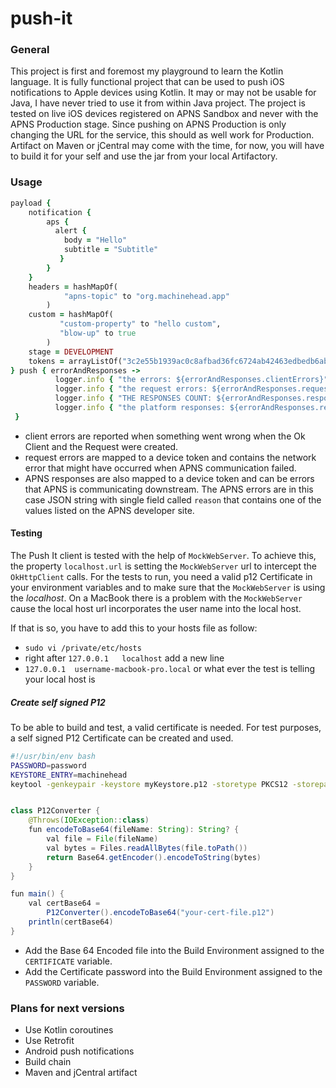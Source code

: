 # push-it
### General
This project is first and foremost my playground to learn the Kotlin language.
It is fully functional project that can be used to push iOS notifications to Apple devices using Kotlin.
It may or may not be usable for Java, I have never tried to use it from within Java project.
The project is tested on live iOS devices registered on APNS Sandbox and never with the APNS Production stage.
Since pushing on APNS Production is only changing the URL for the service, this should as well work for Production.
Artifact on Maven or jCentral may come with the time, for now, you will have to build it for your self and use the jar
from your local Artifactory. 
### Usage

```ruby
payload {
    notification {
        aps {
          alert {
            body = "Hello"
            subtitle = "Subtitle"
           }
        }
    }
    headers = hashMapOf(
            "apns-topic" to "org.machinehead.app"
        )
    custom = hashMapOf(
           "custom-property" to "hello custom",
           "blow-up" to true
        )
    stage = DEVELOPMENT
    tokens = arrayListOf("3c2e55b1939ac0c8afbad36fc6724ab42463edbedb6abf7abdc7836487a81a55")
} push { errorAndResponses ->
          logger.info { "the errors: ${errorAndResponses.clientErrors}" }
          logger.info { "the request errors: ${errorAndResponses.requestErrors}" }
          logger.info { "THE RESPONSES COUNT: ${errorAndResponses.responses.size}" }
          logger.info { "the platform responses: ${errorAndResponses.responses}" }
 }
```
- client errors are reported when something went wrong when the Ok Client and the Request were created. 
- request errors are mapped to a device token and contains the network error that might have occurred when APNS communication failed.
- APNS responses are also mapped to a device token and can be errors that APNS is communicating downstream. The APNS errors 
  are in this case JSON string with single field called ``reason`` that contains one of the values listed on the APNS developer site.
  
#### Testing
The Push It client is tested with the help of ```MockWebServer```.
To achieve this, the property ```localhost.url``` is setting the ```MockWebServer``` url 
to intercept the `OkHttpClient` calls. 
For the tests to run, you need a valid p12 Certificate in your environment variables 
and to make sure that the ```MockWebServer``` is using the *localhost*.
On a MacBook there is a problem with the ``MockWebServer`` cause the local host url
incorporates the user name into the local host.

If that is so, you have to add this to your hosts file as follow:
- ``sudo vi /private/etc/hosts``
-  right after `127.0.0.1	localhost` add a new line
-  ``127.0.0.1	username-macbook-pro.local`` or what ever the test is telling your local host is
##### Create self signed P12
To be able to build and test, a valid certificate is needed. For test purposes, a self signed P12 Certificate can be created and used.
```bash
#!/usr/bin/env bash
PASSWORD=password
KEYSTORE_ENTRY=machinehead
keytool -genkeypair -keystore myKeystore.p12 -storetype PKCS12 -storepass $PASSWORD -alias $KEYSTORE_ENTRY -keyalg RSA -keysize 2048 -validity 99999 -dname "CN=Test SSL, OU=Test Team, O=Machine Head, L=Test City, ST=Test State, C=TE" -ext san=dns:machinehead.com,dns:localhost,ip:127.0.0.1
```

```java

class P12Converter {
    @Throws(IOException::class)
    fun encodeToBase64(fileName: String): String? {
        val file = File(fileName)
        val bytes = Files.readAllBytes(file.toPath())
        return Base64.getEncoder().encodeToString(bytes)
    }
}

fun main() {
    val certBase64 =
        P12Converter().encodeToBase64("your-cert-file.p12")
    println(certBase64)
}
```
- Add the Base 64 Encoded file into the Build Environment assigned to the ``CERTIFICATE`` variable.
- Add the Certificate password into the Build Environment assigned to the ```PASSWORD``` variable.

### Plans for next versions
- Use Kotlin coroutines
- Use Retrofit
- Android push notifications
- Build chain
- Maven and jCentral artifact